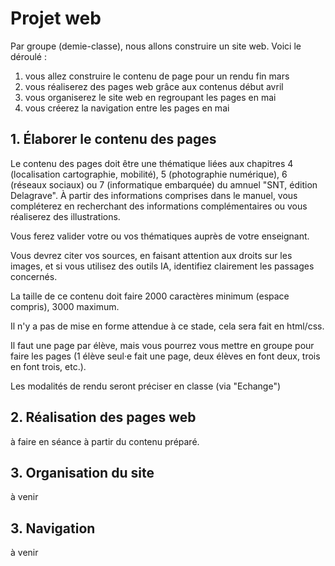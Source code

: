 # Projet web

Par groupe (demie-classe), nous allons construire un site web. Voici le déroulé :
1. vous allez construire le contenu de page pour un rendu fin mars
2. vous réaliserez des pages web grâce aux contenus début avril
3. vous organiserez le site web en regroupant les pages en mai
4. vous créerez la navigation entre les pages en mai

## 1. Élaborer le contenu des pages

Le contenu des pages doit être une thématique liées aux chapitres 4 (localisation cartographie, mobilité), 5 (photographie numérique), 6 (réseaux sociaux) ou 7 (informatique embarquée) du amnuel "SNT, édition Delagrave". 
À partir des informations comprises dans le manuel, vous compléterez en recherchant des informations complémentaires ou vous réaliserez des illustrations. 

Vous ferez valider votre ou vos thématiques auprès de votre enseignant. 

Vous devrez citer vos sources, en faisant attention aux droits sur les images, et si vous utilisez des outils IA, identifiez clairement les passages concernés. 

La taille de ce contenu doit faire 2000 caractères minimum (espace compris), 3000 maximum. 

Il n'y a pas de mise en forme attendue à ce stade, cela sera fait en html/css. 

Il faut une page par élève, mais vous pourrez vous mettre en groupe pour faire les pages (1 élève seul·e fait une page, deux élèves en font deux, trois en font trois, etc.).

Les modalités de rendu seront préciser en classe (via "Echange")

## 2. Réalisation des pages web
à faire en séance à partir du contenu préparé. 


## 3. Organisation du site
à venir

## 3. Navigation
à venir
